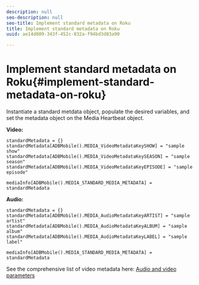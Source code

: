 ```yaml
---
description: null
seo-description: null
seo-title: Implement standard metadata on Roku
title: Implement standard metadata on Roku
uuid: ae14d809-343f-452c-832a-f94bd3d83a90

---
```


# Implement standard metadata on Roku{#implement-standard-metadata-on-roku}

Instantiate a standard metdata object, populate the desired variables, and set the metadata object on the Media Heartbeat object. 

**Video:**

```
standardMetadata = {} 
standardMetadata[ADBMobile().MEDIA_VideoMetadataKeySHOW] = "sample show" 
standardMetadata[ADBMobile().MEDIA_VideoMetadataKeySEASON] = "sample season" 
standardMetadata[ADBMobile().MEDIA_VideoMetadataKeyEPISODE] = "sample episode" 

mediaInfo[ADBMobile().MEDIA_STANDARD_MEDIA_METADATA] = standardMetadata 
```

**Audio:**

```
standardMetadata = {} 
standardMetadata[ADBMobile().MEDIA_AudioMetadataKeyARTIST] = "sample artist" 
standardMetadata[ADBMobile().MEDIA_AudioMetadataKeyALBUM] = "sample album" 
standardMetadata[ADBMobile().MEDIA_AudioMetadataKeyLABEL] = "sample label"

mediaInfo[ADBMobile().MEDIA_STANDARD_MEDIA_METADATA] = standardMetadata 
```

See the comprehensive list of video metadata here: [Audio and video parameters](/help/metrics-and-metadata/audio-video-parameters.md)

